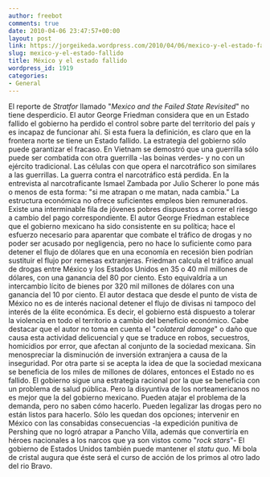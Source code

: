 ```yaml
---
author: freebot
comments: true
date: 2010-04-06 23:47:57+00:00
layout: post
link: https://jorgeikeda.wordpress.com/2010/04/06/mexico-y-el-estado-fallido/
slug: mexico-y-el-estado-fallido
title: México y el estado fallido
wordpress_id: 1919
categories:
- General
---
```


El reporte de _Stratfor_ llamado "_Mexico and the Failed State Revisited_" no tiene desperdicio. El autor George Friedman considera que en un Estado fallido el gobierno ha perdido el control sobre parte del territorio del país y es incapaz de funcionar ahí. Si esta fuera la definición, es claro que en la frontera norte se tiene un Estado fallido.
La estrategia del gobierno sólo puede garantizar el fracaso. En Vietnam se demostró que una guerrilla sólo puede ser combatida con otra guerrilla -las boinas verdes- y no con un ejército tradicional. Las células con que opera el narcotráfico son similares a las guerrillas. La guerra contra el narcotráfico está perdida. En la entrevista al narcotraficante Ismael Zambada por Julio Scherer lo pone más o menos de esta forma: "si me atrapan o me matan, nada cambia."
La estructura económica no ofrece suficientes empleos bien remunerados. Existe una interminable fila de jóvenes pobres dispuestos a correr el riesgo a cambio del pago correspondiente.
El autor George Friedman establece que el gobierno mexicano ha sido consistente en su política; hace el esfuerzo necesario para aparentar que combate el tráfico de drogas y no poder ser acusado por negligencia, pero no hace lo suficiente como para detener el flujo de dólares que en una economía en recesión bien podrían sustituir el flujo por remesas extranjeras.
Friedman calcula el tráfico anual de drogas entre México y los Estados Unidos en 35 o 40 mil millones de dólares, con una ganancia del 80 por ciento.   Esto equivaldría a un intercambio lícito de bienes por 320 mil millones de dólares con una ganancia del 10 por ciento.
El autor destaca que desde el punto de vista de México no es de interés nacional detener el flujo de divisas ni tampoco del interés de  la élite económica. Es decir, el gobierno está dispuesto a tolerar la violencia en todo el territorio a cambio del beneficio económico.
Cabe destacar que el autor no toma en cuenta el "_colateral damage_" o daño que causa esta actividad delicuencial y que se traduce en robos,  secuestros, homicidios por error, que afectan al conjunto de la sociedad mexicana. Sin menospreciar la disminución de inversión extranjera a causa de la inseguridad.
Por otra parte si se acepta la idea de que la sociedad mexicana se beneficia de los miles de millones de dólares, entonces el Estado no es fallido. El gobierno sigue una estrategia racional por la que se beneficia con un  problema de salud pública.
Pero la disyuntiva de los norteamericanos no es mejor que la del gobierno mexicano. Pueden atajar el problema de la demanda, pero no saben cómo hacerlo. Pueden legalizar las drogas pero no están listos para hacerlo. Sólo les quedan dos opciones; intervenir en México con las consabidas consecuencias -la expedición punitiva de Pershing que no logró atrapar a Pancho Villa, además que convertiría en héroes nacionales a los narcos que ya son vistos como "_rock stars_"- El gobierno de Estados Unidos también puede mantener el _statu quo_. Mi bola de cristal augura que éste será el curso de acción de los primos al otro lado del rio Bravo. 
